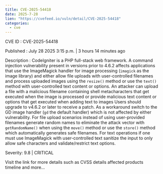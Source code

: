 ```yaml
--- 
title: CVE-2025-54418
date: 2025-7-28
lien: "https://cvefeed.io/vuln/detail/CVE-2025-54418"
categories:
  - cve
---
```


CVE ID : CVE-2025-54418

Published :  July 28
2025
3:15 p.m. | 3 hours
14 minutes ago

Description : CodeIgniter is a PHP full-stack web framework. A command injection vulnerability present in versions prior to 4.6.2 affects applications that use the ImageMagick handler for image processing (`imagick` as the image library) and either allow file uploads with user-controlled filenames and process uploaded images using the `resize()` method or use the `text()` method with user-controlled text content or options. An attacker can upload a file with a malicious filename containing shell metacharacters that get executed when the image is processed or provide malicious text content or options that get executed when adding text to images Users should upgrade to v4.6.2 or later to receive a patch. As a workaround
switch to the GD image handler (`gd`
the default handler)
which is not affected by either vulnerability. For file upload scenarios
instead of using user-provided filenames
generate random names to eliminate the attack vector with `getRandomName()` when using the `move()` method
or use the `store()` method
which automatically generates safe filenames. For text operations
if one must use ImageMagick with user-controlled text
sanitize the input to only allow safe characters and validate/restrict text options.

Severity: 9.8 | CRITICAL

Visit the link for more details
such as CVSS details
affected products
timeline
and more...
